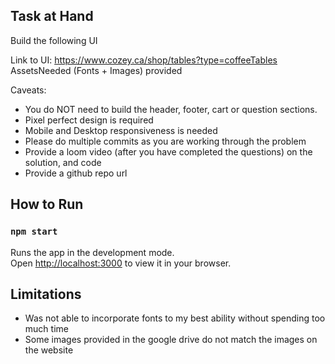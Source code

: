 ## Task at Hand

Build the following UI

Link to UI: https://www.cozey.ca/shop/tables?type=coffeeTables
AssetsNeeded (Fonts + Images) provided

Caveats:

- You do NOT need to build the header, footer, cart or question sections.
- Pixel perfect design is required
- Mobile and Desktop responsiveness is needed
- Please do multiple commits as you are working through the problem
- Provide a loom video (after you have completed the questions) on the solution, and code
- Provide a github repo url

## How to Run

### `npm start`

Runs the app in the development mode.\
Open [http://localhost:3000](http://localhost:3000) to view it in your browser.

## Limitations

- Was not able to incorporate fonts to my best ability without spending too much time
- Some images provided in the google drive do not match the images on the website
